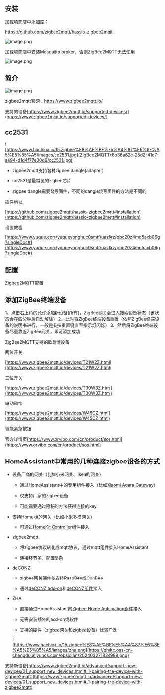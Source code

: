 ## 安装

加载项商店中添加库：

https://github.com/zigbee2mqtt/hassio-zigbee2mqtt

![image.png](https://qhdtc.oss-cn-chengdu.aliyuncs.com/obsidian/202403271834985.png)

加载项商店中安装Mosquitto broker，否则ZigBee2MQTT无法使用

![image.png](https://qhdtc.oss-cn-chengdu.aliyuncs.com/obsidian/202403271834986.png)

## 简介

![image.png](https://qhdtc.oss-cn-chengdu.aliyuncs.com/obsidian/202403271834987.png)

zigbee2mqtt官网：https://www.zigbee2mqtt.io/

支持的设备[https://www.zigbee2mqtt.io/supported-devices/](https://www.zigbee2mqtt.io/supported-devices/)

## cc2531

![https://www.hachina.io/15.zigbee%E8%AE%BE%E5%A4%87%E6%8E%A5%E5%85%A5/images/cc2531.jpg](ZigBee2MQTT+8b36a62c-25d2-41c7-ae94-d1d4f77e30d9/cc2531.jpg)

- zigbee2mqtt支持各种zigbee dangle(adapter)

- cc2531是最常见的zigbee芯片

- zigbee dangle需要烧写固件，不同的dangle烧写固件的方法是不同的

插件地址

[https://github.com/zigbee2mqtt/hassio-zigbee2mqtt#installation](https://github.com/zigbee2mqtt/hassio-zigbee2mqtt#installation)

设置教程

[https://www.yuque.com/yuqueyonghuc0smtf/uaz8rz/pbc20z4md5axb06g?singleDoc#](https://www.yuque.com/yuqueyonghuc0smtf/uaz8rz/pbc20z4md5axb06g?singleDoc#)

## 配置

[ Zigbee2MQTT配置](ZigBee2MQTT+8b36a62c-25d2-41c7-ae94-d1d4f77e30d9/+Zigbee2MQTT%E9%85%8D%E7%BD%AE%20074cde97-bfff-4e55-93d4-b2831b3b2796.md)



## 添加ZigBee终端设备

1、点击右上角的允许添加新设备(所有)，ZigBee网关会进入搜索设备状态（该状态会在四分钟后自动解除）
2、此时将ZigBee终端设备重置（依照ZigBee终端设备的说明书进行，一般是长按重置键直至指示灯闪烁）
3、然后将ZigBee终端设备尽量靠近ZigBee网关，即可添加成功



ZigBee2MQTT支持的欧瑞博设备

两位开关

[https://www.zigbee2mqtt.io/devices/T21W2Z.html](https://www.zigbee2mqtt.io/devices/T21W2Z.html)

三位开关

[https://www.zigbee2mqtt.io/devices/T30W3Z.html](https://www.zigbee2mqtt.io/devices/T30W3Z.html)

电动窗帘

[https://www.zigbee2mqtt.io/devices/W45CZ.html](https://www.zigbee2mqtt.io/devices/W45CZ.html)

智能紧急按钮

官方详情页[https://www.orvibo.com/cn/product/sos.html](https://www.orvibo.com/cn/product/sos.html)

## HomeAssistant中常用的几种连接zigbee设备的方式

- 设备厂商的网关（比如小米网关、Ikea的网关）

    - 通过HomeAssistant中的专用组件接入（比如[Xiaomi Aqara Gateway](https://www.home-assistant.io/integrations/xiaomi_aqara/)）

    - 仅支持厂家的zigbee设备

    - 可能需要通过隐秘的方法获得连接的key

- 支持Homekit的网关（比如小米多模网关）

    - 可通过[HomeKit Controller](https://www.home-assistant.io/integrations/homekit_controller/)组件接入

- zigbee2mqtt

    - 将zigbee协议转化成mqtt协议，通过mqtt组件接入HomeAssistant

    - 连接环节多，配置复杂

- deCONZ

    - zigbee网关硬件仅支持RaspBee或ConBee

    - 通过[deCONZ add-on](https://github.com/home-assistant/addons/tree/master/deconz)和[deCONZ组件](https://www.home-assistant.io/integrations/deconz/)接入

- ZHA

    - 直接通过HomeAssistant的[Zigbee Home Automation组件](https://www.home-assistant.io/integrations/zha/)接入

    - 无需安装额外的add-on或软件

    - 支持的硬件（zigbee网关和zigbee设备）比较广泛

    ![https://www.hachina.io/15.zigbee%E8%AE%BE%E5%A4%87%E6%8E%A5%E5%85%A5/images/zha.png](https://qhdtc.oss-cn-chengdu.aliyuncs.com/obsidian/202403271834988.png)





支持新设备[https://www.zigbee2mqtt.io/advanced/support-new-devices/01_support_new_devices.html#_1-pairing-the-device-with-zigbee2mqtt](https://www.zigbee2mqtt.io/advanced/support-new-devices/01_support_new_devices.html#_1-pairing-the-device-with-zigbee2mqtt)

